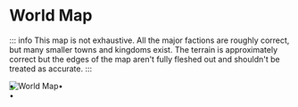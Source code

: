 # World Map

::: info
This map is not exhaustive. All the major factions are roughly correct, but many smaller towns and kingdoms exist. The terrain is approximately correct but the edges of the map aren't fully fleshed out and shouldn't be treated as accurate.
:::

<div class="image-box">
   <div class="image-box-inner">
      <img :src="$withBase('/images/World v1.3 Cropped.webp')" alt="World Map" />
   </div>
</div>

<style lang="scss" scoped>
$color-border: #b78846;
$color-fill: #dbc3a2;
$corner-size: 14px;
$outer-border: 5px;
$inner-border: 2px;

.image-box,
.image-box *,
.image-box::before,
.image-box::after,
.image-box *::before,
.image-box *::after {
   box-sizing: border-box;
}

.image-box {
   position: relative;
   background-color: $color-fill;
   width: 100%;
   padding: $outer-border;
   border: $inner-border solid $color-border;
  
   &::before,
   &::after {
      content: '•';
      position: absolute;

      width: $corner-size;
      height: $corner-size;
      font-size: $corner-size;
      color: $color-border;
      border: $inner-border solid $color-border;
      line-height: calc($corner-size - $inner-border);
      top: $outer-border;
      text-align: center;

      pointer-events: none;
   }

  &::before {
      left: $outer-border;
  }

  &::after {
      right: $outer-border;
  }

  .image-box-inner {
      border: $inner-border solid $color-border;

      &::before,
      &::after {
         content: '•';
         position: absolute;
         width: $corner-size;
         height: $corner-size;
         font-size: $corner-size;
         color: $color-border;
         border: $inner-border solid $color-border;
         line-height: calc($corner-size - $inner-border);
         bottom: $outer-border;
         text-align: center;
         pointer-events: none;
      }

      &::before {
         left: $outer-border;
      }

      &::after {
         right: $outer-border;
      }
   }
}
</style>
